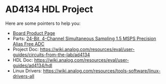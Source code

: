 # AD4134 HDL Project

Here are some pointers to help you:
  * [Board Product Page](https://www.analog.com/AD4134)
  * Parts: [24-Bit, 4-Channel Simultaneous Sampling 1.5 MSPS Precision Alias Free ADC](https://www.analog.com/ad4134)
  * Project Doc: https://wiki.analog.com/resources/eval/user-guides/circuits-from-the-lab/ad4134
  * HDL Doc: https://wiki.analog.com/resources/eval/user-guides/ad4134/hdl
  * Linux Drivers: https://wiki.analog.com/resources/tools-software/linux-drivers-all
